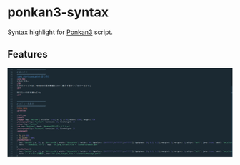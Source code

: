 # ponkan3-syntax

Syntax highlight for [Ponkan3](https://github.com/studiomikan/ponkan3) script.

## Features

![syntax-highlight](images/syntax-highlight.png)
